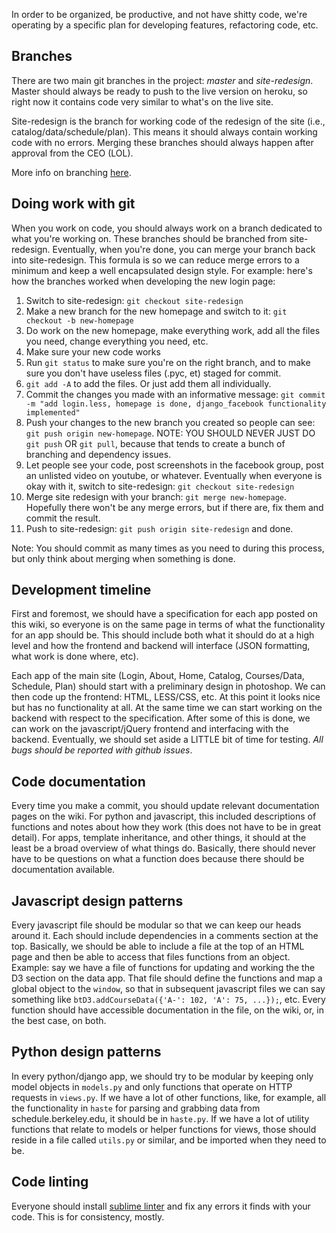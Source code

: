 In order to be organized, be productive, and not have shitty code, we're operating by a specific plan for developing features, refactoring code, etc.

## Branches
There are two main git branches in the project: _master_ and _site-redesign_. Master should always be ready to push to the live version on heroku, so right now it contains code very similar to what's on the live site.

Site-redesign is the branch for working code of the redesign of the site (i.e., catalog/data/schedule/plan). This means it should always contain working code with no errors. Merging these branches should always happen after approval from the CEO (LOL).

More info on branching [here](http://git-scm.com/book/en/Git-Branching-Basic-Branching-and-Merging).

## Doing work with git
When you work on code, you should always work on a branch dedicated to what you're working on. These branches should be branched from site-redesign. Eventually, when you're done, you can merge your branch back into site-redesign. This formula is so we can reduce merge errors to a minimum and keep a well encapsulated design style. For example: here's how the branches worked when developing the new login page:

1. Switch to site-redesign: `git checkout site-redesign`
2. Make a new branch for the new homepage and switch to it: `git checkout -b new-homepage`
3. Do work on the new homepage, make everything work, add all the files you need, change everything you need, etc.
4. Make sure your new code works
5. Run `git status` to make sure you're on the right branch, and to make sure you don't have useless files (.pyc, et) staged for commit.
6. `git add -A` to add the files. Or just add them all individually.
7. Commit the changes you made with an informative message: `git commit -m "add login.less, homepage is done, django_facebook functionality implemented"`
8. Push your changes to the new branch you created so people can see: `git push origin new-homepage`. NOTE: YOU SHOULD NEVER JUST DO `git push` OR `git pull`, because that tends to create a bunch of branching and dependency issues.
9. Let people see your code, post screenshots in the facebook group, post an unlisted video on youtube, or whatever. Eventually when everyone is okay with it, switch to site-redesign: `git checkout site-redesign`
10. Merge site redesign with your branch: `git merge new-homepage`. Hopefully there won't be any merge errors, but if there are, fix them and commit the result.
11. Push to site-redesign: `git push origin site-redesign` and done.

Note: You should commit as many times as you need to during this process, but only think about merging when something is done.

## Development timeline
First and foremost, we should have a specification for each app posted on this wiki, so everyone is on the same page in terms of what the functionality for an app should be. This should include both what it should do at a high level and how the frontend and backend will interface (JSON formatting, what work is done where, etc).

Each app of the main site (Login, About, Home, Catalog, Courses/Data, Schedule, Plan) should start with a preliminary design in photoshop. We can then code up the frontend: HTML, LESS/CSS, etc. At this point it looks nice but has no functionality at all. At the same time we can start working on the backend with respect to the specification. After some of this is done, we can work on the javascript/jQuery frontend and interfacing with the backend. Eventually, we should set aside a LITTLE bit of time for testing. _All bugs should be reported with github issues_.

## Code documentation
Every time you make a commit, you should update relevant documentation pages on the wiki. For python and javascript, this included descriptions of functions and notes about how they work (this does not have to be in great detail). For apps, template inheritance, and other things, it should at the least be a broad overview of what things do. Basically, there should never have to be questions on what a function does because there should be documentation available.

## Javascript design patterns
Every javascript file should be modular so that we can keep our heads around it. Each should include dependencies in a comments section at the top. Basically, we should be able to include a file at the top of an HTML page and then be able to access that files functions from an object. Example: say we have a file of functions for updating and working the the D3 section on the data app. That file should define the functions and map a global object to the `window`, so that in subsequent javascript files we can say something like `btD3.addCourseData({'A-': 102, 'A': 75, ...});`, etc. Every function should have accessible documentation in the file, on the wiki, or, in the best case, on both.

## Python design patterns
In every python/django app, we should try to be modular by keeping only model objects in `models.py` and only functions that operate on HTTP requests in `views.py`. If we have a lot of other functions, like, for example, all the functionality in `haste` for parsing and grabbing data from schedule.berkeley.edu, it should be in `haste.py`. If we have a lot of utility functions that relate to models or helper functions for views, those should reside in a file called `utils.py` or similar, and be imported when they need to be.

## Code linting
Everyone should install [sublime linter](https://github.com/SublimeLinter/SublimeLinter) and fix any errors it finds with your code. This is for consistency, mostly.